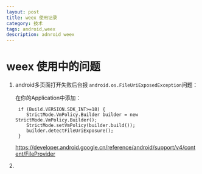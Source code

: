 ```yaml
---
layout: post
title: weex 使用记录
category: 技术
tags: android,weex
description: adnroid weex
---
```


# weex 使用中的问题

1. android多页面打开失败后台报 `android.os.FileUriExposedException`问题：

   在你的Application中添加：
   ```
    if (Build.VERSION.SDK_INT>=18) {
       StrictMode.VmPolicy.Builder builder = new StrictMode.VmPolicy.Builder();
       StrictMode.setVmPolicy(builder.build());
       builder.detectFileUriExposure();
    }
   ```

   https://developer.android.google.cn/reference/android/support/v4/content/FileProvider

2.